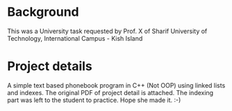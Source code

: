# Background
This was a University task requested by Prof. X of Sharif University of Technology, International Campus - Kish Island

# Project details
A simple text based phonebook program in C++ (Not OOP) using linked lists and indexes. The original PDF of project detail is attached. The indexing part was left to the student to practice. Hope she made it. :-)

